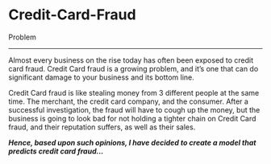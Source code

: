 # Credit-Card-Fraud
Problem
_______

Almost every business on the rise today has often been exposed to credit card fraud. Credit Card fraud is a growing problem, and it’s one that can do significant damage to your business and its bottom line.

Credit Card fraud is like stealing money from 3 different people at the same time. The merchant, the credit card company, and the consumer. After a successful investigation, the fraud will have to cough up the money, but the business is going to look bad for not holding a tighter chain on Credit Card fraud, and their reputation suffers, as well as their sales.

***Hence, based upon such opinions, I have decided to create a model that predicts credit card fraud...***
